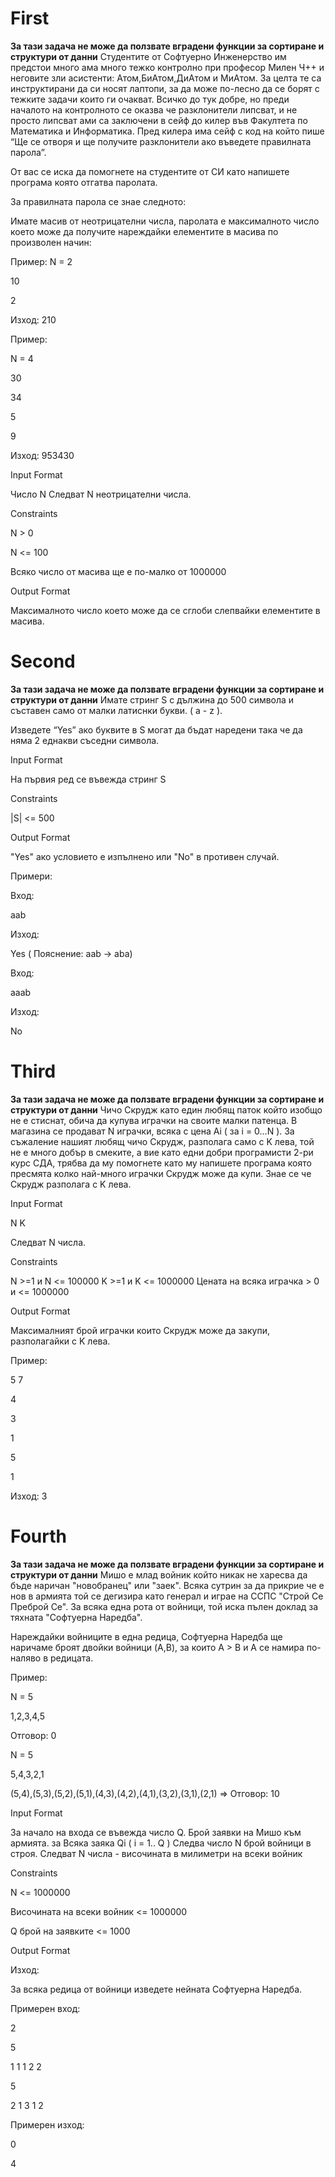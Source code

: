 # First

**За тази задача не може да ползвате вградени функции за сортиране и структури от данни**
Студентите от Софтуерно Инженерство им предстои много ама много тежко контролно при професор Милен Ч++ и неговите зли асистенти: Атом,БиАтом,ДиАтом и МиАтом. За целта те са инструктирани да си носят лаптопи, за да може по-лесно да се борят с тежките задачи които ги очакват. Всичко до тук добре, но преди началото на контролното се оказва че разклонители липсват, и не просто липсват ами са заключени в сейф до килер във Факултета по Математика и Информатика. Пред килера има сейф с код на който пише “Ще се отворя и ще получите разклонители ако въведете правилната парола”.

От вас се иска да помогнете на студентите от СИ като напишете програма която отгатва паролата.

За правилната парола се знае следното:

Имате масив от неотрицателни числа, паролата е максималното число което може да получите нареждайки елементите в масива по произволен начин:

Пример: N = 2

10

2

Изход: 210

Пример:

N = 4

30

34

5

9

Изход: 953430

Input Format

Число N Следват N неотрицателни числа.

Constraints

N > 0

N <= 100

Всяко число от масива ще е по-малко от 1000000

Output Format

Максималното число което може да се сглоби слепвайки елементите в масива.

# Second

 **За тази задача не може да ползвате вградени функции за сортиране и структури от данни**
Имате стринг S с дължина до 500 символа и съставен само от малки латиснки букви. ( a - z ).

Изведете “Yes” ако буквите в S могат да бъдат наредени така че да няма 2 еднакви съседни символа.

Input Format

На първия ред се въвежда стринг S

Constraints

|S| <= 500

Output Format

"Yes" ако условието е изпълнено или "No" в противен случай.

Примери:

Вход:

aab

Изход:

Yes ( Пояснение: aab -> aba)

Вход:

aaab

Изход:

No

# Third

**За тази задача не може да ползвате вградени функции за сортиране и структури от данни**
Чичо Скрудж като един любящ паток който изобщо не е стиснат, обича да купува играчки на своите малки патенца. В магазина се продават N играчки, всяка с цена Ai ( за i = 0…N ). За съжаление нашият любящ чичо Скрудж, разполага само с K лева, той не е много добър в смеките, а вие като едни добри програмисти 2-ри курс СДА, трябва да му помогнете като му напишете програма която пресмята колко най-много играчки Скрудж може да купи. Знае се че Скрудж разполага с K лева.

Input Format

N K

Следват N числа.

Constraints

N >=1 и N <= 100000 K >=1 и K <= 1000000 Цената на всяка играчка > 0 и <= 1000000

Output Format

Максималният брой играчки които Скрудж може да закупи, разполагайки с K лева.

Пример:

5 7

4

3

1

5

1

Изход: 3

# Fourth

 **За тази задача не може да ползвате вградени функции за сортиране и структури от данни**
Мишо е млад войник който никак не харесва да бъде наричан "новобранец" или "заек". Всяка сутрин за да прикрие че е нов в армията той се дегизира като генерал и играе на ССПС "Строй Се Преброй Се". За всяка една рота от войници, той иска пълен доклад за тяхната "Софтуерна Наредба".

Нареждайки войниците в една редица, Софтуерна Наредба ще наричаме броят двойки войници (A,B), за които A > B и A се намира по-наляво в редицата.

Пример:

N = 5

1,2,3,4,5

Отговор: 0

N = 5

5,4,3,2,1

(5,4),(5,3),(5,2),(5,1),(4,3),(4,2),(4,1),(3,2),(3,1),(2,1) => Отговор: 10

Input Format

За начало на входа се въвежда число Q. Брой заявки на Мишо към армията. за Всяка заяка Qi ( i = 1.. Q ) Следва число N брой войници в строя. Следват N числа - височината в милиметри на всеки войник

Constraints

N <= 1000000

Височината на всеки войник <= 1000000

Q брой на заявките <= 1000

Output Format

Изход:

За всяка редица от войници изведете нейната Софтуерна Наредба.

Примерен вход:

2

5

1 1 1 2 2

5

2 1 3 1 2

Примерен изход:

0

4
